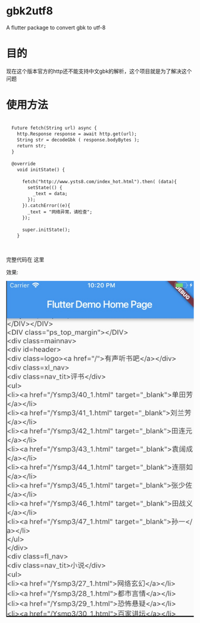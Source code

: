 # gbk2utf8
A flutter package to convert gbk to utf-8

# 目的

现在这个版本官方的http还不能支持中文gbk的解析，这个项目就是为了解决这个问题

# 使用方法

```

  Future fetch(String url) async {
    http.Response response = await http.get(url);
    String str = decodeGbk ( response.bodyBytes );
    return str;
  }
  
  @override
    void initState() {
  
      fetch("http://www.ysts8.com/index_hot.html").then( (data){
        setState(() {
          _text = data;
        });
      }).catchError((e){
        _text = "网络异常，请检查";
      });
  
      super.initState();
    }



```

完整代码在 这里


效果:

![](https://github.com/jzoom/images/raw/master/gbk2utf8.png)
